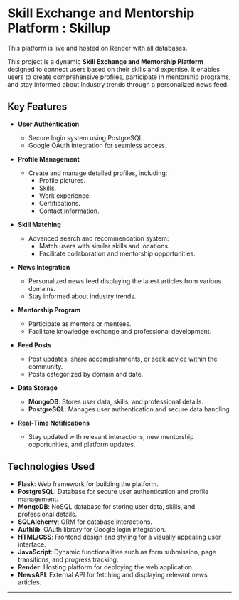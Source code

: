
# **Skill Exchange and Mentorship Platform : Skillup**

This platform is live and hosted on Render with all databases. 

This project is a dynamic **Skill Exchange and Mentorship Platform** designed to connect users based on their skills and expertise. It enables users to create comprehensive profiles, participate in mentorship programs, and stay informed about industry trends through a personalized news feed.

## **Key Features**

- **User Authentication**
  - Secure login system using PostgreSQL.
  - Google OAuth integration for seamless access.

- **Profile Management**
  - Create and manage detailed profiles, including:
    - Profile pictures.
    - Skills.
    - Work experience.
    - Certifications.
    - Contact information.

- **Skill Matching**
  - Advanced search and recommendation system:
    - Match users with similar skills and locations.
    - Facilitate collaboration and mentorship opportunities.

- **News Integration**
  - Personalized news feed displaying the latest articles from various domains.
  - Stay informed about industry trends.

- **Mentorship Program**
  - Participate as mentors or mentees.
  - Facilitate knowledge exchange and professional development.

- **Feed Posts**
  - Post updates, share accomplishments, or seek advice within the community.
  - Posts categorized by domain and date.

- **Data Storage**
  - **MongoDB**: Stores user data, skills, and professional details.
  - **PostgreSQL**: Manages user authentication and secure data handling.

- **Real-Time Notifications**
  - Stay updated with relevant interactions, new mentorship opportunities, and platform updates.

## **Technologies Used**

- **Flask**: Web framework for building the platform.
- **PostgreSQL**: Database for secure user authentication and profile management.
- **MongoDB**: NoSQL database for storing user data, skills, and professional details.
- **SQLAlchemy**: ORM for database interactions.
- **Authlib**: OAuth library for Google login integration.
- **HTML/CSS**: Frontend design and styling for a visually appealing user interface.
- **JavaScript**: Dynamic functionalities such as form submission, page transitions, and progress tracking.
- **Render**: Hosting platform for deploying the web application.
- **NewsAPI**: External API for fetching and displaying relevant news articles.

---


